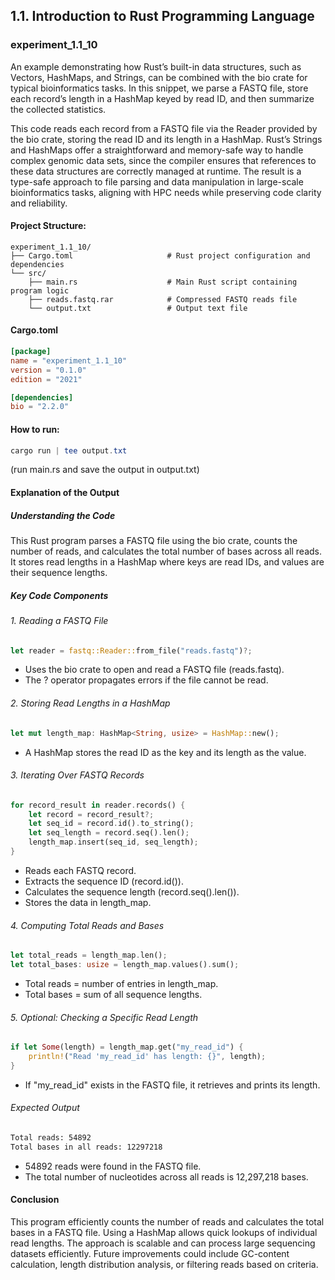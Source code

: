 ## 1.1. Introduction to Rust Programming Language

### experiment_1.1_10

An example demonstrating how Rust’s built-in data structures, such as Vectors, HashMaps, and Strings, can be combined with the bio crate for typical bioinformatics tasks. In this snippet, we parse a FASTQ file, store each record’s length in a HashMap keyed by read ID, and then summarize the collected statistics.

This code reads each record from a FASTQ file via the Reader provided by the bio crate, storing the read ID and its length in a HashMap. Rust’s Strings and HashMaps offer a straightforward and memory-safe way to handle complex genomic data sets, since the compiler ensures that references to these data structures are correctly managed at runtime. The result is a type-safe approach to file parsing and data manipulation in large-scale bioinformatics tasks, aligning with HPC needs while preserving code clarity and reliability.

#### Project Structure:

```plaintext
experiment_1.1_10/
├── Cargo.toml                     # Rust project configuration and dependencies
└── src/
    ├── main.rs                    # Main Rust script containing program logic
    ├── reads.fastq.rar            # Compressed FASTQ reads file
    └── output.txt                 # Output text file
 ```

#### Cargo.toml

```toml
[package]
name = "experiment_1.1_10"
version = "0.1.0"
edition = "2021"

[dependencies]
bio = "2.2.0"
```

#### How to run:

```powershell
cargo run | tee output.txt
```

(run main.rs and save the output in output.txt)
  


#### Explanation of the Output

##### Understanding the Code
This Rust program parses a FASTQ file using the bio crate, counts the number of reads, and calculates the total number of bases across all reads. It stores read lengths in a HashMap where keys are read IDs, and values are their sequence lengths.

##### Key Code Components

###### 1. Reading a FASTQ File

```rust
let reader = fastq::Reader::from_file("reads.fastq")?;
```

* Uses the bio crate to open and read a FASTQ file (reads.fastq).
* The ? operator propagates errors if the file cannot be read.

###### 2. Storing Read Lengths in a HashMap

```rust
let mut length_map: HashMap<String, usize> = HashMap::new();
```

* A HashMap stores the read ID as the key and its length as the value.

###### 3. Iterating Over FASTQ Records

```rust
for record_result in reader.records() {
    let record = record_result?;
    let seq_id = record.id().to_string();
    let seq_length = record.seq().len();
    length_map.insert(seq_id, seq_length);
}
```

* Reads each FASTQ record.
* Extracts the sequence ID (record.id()).
* Calculates the sequence length (record.seq().len()).
* Stores the data in length_map.

###### 4. Computing Total Reads and Bases

```rust
let total_reads = length_map.len();
let total_bases: usize = length_map.values().sum();
```

* Total reads = number of entries in length_map.
* Total bases = sum of all sequence lengths.

###### 5. Optional: Checking a Specific Read Length

```rust
if let Some(length) = length_map.get("my_read_id") {
    println!("Read 'my_read_id' has length: {}", length);
}
```

* If "my_read_id" exists in the FASTQ file, it retrieves and prints its length.

###### Expected Output

```sh
Total reads: 54892
Total bases in all reads: 12297218
```

* 54892 reads were found in the FASTQ file.
* The total number of nucleotides across all reads is 12,297,218 bases.

#### Conclusion
This program efficiently counts the number of reads and calculates the total bases in a FASTQ file.
Using a HashMap allows quick lookups of individual read lengths.
The approach is scalable and can process large sequencing datasets efficiently.
Future improvements could include GC-content calculation, length distribution analysis, or filtering reads based on criteria.
















